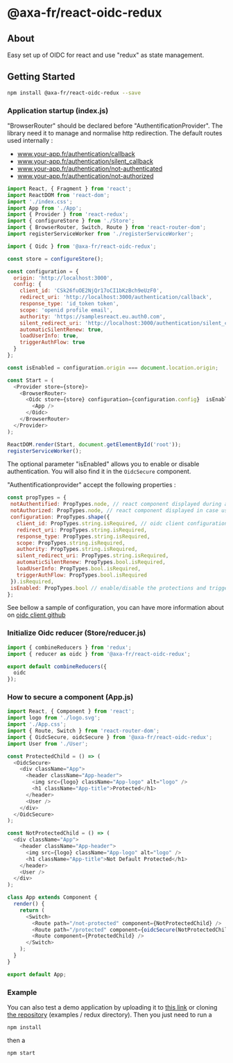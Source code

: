 # @axa-fr/react-oidc-redux

## About

Easy set up of OIDC for react and use "redux" as state management.

## Getting Started

```sh
npm install @axa-fr/react-oidc-redux --save
```

### Application startup (index.js)

"BrowserRouter" should be declared before "AuthentificationProvider".
The library need it to manage and normalise http redirection.
 The default routes used internally :
 - www.your-app.fr/authentication/callback
- www.your-app.fr/authentication/silent_callback
- www.your-app.fr/authentication/not-authenticated
- www.your-app.fr/authentication/not-authorized


```javascript
import React, { Fragment } from 'react';
import ReactDOM from 'react-dom';
import './index.css';
import App from './App';
import { Provider } from 'react-redux';
import { configureStore } from './Store';
import { BrowserRouter, Switch, Route } from 'react-router-dom';
import registerServiceWorker from './registerServiceWorker';

import { Oidc } from '@axa-fr/react-oidc-redux';

const store = configureStore();

const configuration = {
  origin: 'http://localhost:3000',
  config: {
    client_id: 'CSk26fuOE2NjQr17oCI1bKzBch9eUzF0',
    redirect_uri: 'http://localhost:3000/authentication/callback',
    response_type: 'id_token token',
    scope: 'openid profile email',
    authority: 'https://samplesreact.eu.auth0.com',
    silent_redirect_uri: 'http://localhost:3000/authentication/silent_callback',
    automaticSilentRenew: true,
    loadUserInfo: true,
    triggerAuthFlow: true
  }
};

const isEnabled = configuration.origin === document.location.origin;

const Start = (
  <Provider store={store}>
    <BrowserRouter>
      <Oidc store={store} configuration={configuration.config}  isEnabled={isEnabled}>
        <App />
      </Oidc>
    </BrowserRouter>
  </Provider>
);

ReactDOM.render(Start, document.getElementById('root'));
registerServiceWorker();
```

The optional parameter "isEnabled" allows you to enable or disable authentication. You will also find it in the `OidcSecure` component.

"Authentificationprovider" accept the following properties :
 ```javascript
const propTypes = {
  notAuthentified: PropTypes.node, // react component displayed during authentication
  notAuthorized: PropTypes.node, // react component displayed in case user is not Authorised
  configuration: PropTypes.shape({
    client_id: PropTypes.string.isRequired, // oidc client configuration, the same as oidc client library used internally https://github.com/IdentityModel/oidc-client-js
    redirect_uri: PropTypes.string.isRequired,
    response_type: PropTypes.string.isRequired,
    scope: PropTypes.string.isRequired,
    authority: PropTypes.string.isRequired,
    silent_redirect_uri: PropTypes.string.isRequired,
    automaticSilentRenew: PropTypes.bool.isRequired,
    loadUserInfo: PropTypes.bool.isRequired,
    triggerAuthFlow: PropTypes.bool.isRequired
  }).isRequired,
  isEnabled: PropTypes.bool // enable/disable the protections and trigger of authentication (useful during development).
};
```
 See bellow a sample of configuration, you can have more information about on [oidc client github](https://github.com/IdentityModel/oidc-client-js)

### Initialize Oidc reducer (Store/reducer.js)

```javascript
import { combineReducers } from 'redux';
import { reducer as oidc } from '@axa-fr/react-oidc-redux';

export default combineReducers({
  oidc
});
```

### How to secure a component (App.js)

```javascript
import React, { Component } from 'react';
import logo from './logo.svg';
import './App.css';
import { Route, Switch } from 'react-router-dom';
import { OidcSecure, oidcSecure } from '@axa-fr/react-oidc-redux';
import User from './User';

const ProtectedChild = () => (
  <OidcSecure>
    <div className="App">
      <header className="App-header">
        <img src={logo} className="App-logo" alt="logo" />
        <h1 className="App-title">Protected</h1>
      </header>
      <User />
    </div>
  </OidcSecure>
);

const NotProtectedChild = () => (
  <div className="App">
    <header className="App-header">
      <img src={logo} className="App-logo" alt="logo" />
      <h1 className="App-title">Not Default Protected</h1>
    </header>
    <User />
  </div>
);

class App extends Component {
  render() {
    return (
      <Switch>
        <Route path="/not-protected" component={NotProtectedChild} />
        <Route path="/protected" component={oidcSecure(NotProtectedChild)} />
        <Route component={ProtectedChild} />
      </Switch>
    );
  }
}

export default App;
```

### Example
You can also test a demo application by uploading it to [this link](https://download-directory.github.io/?url=https://github.com/AxaGuilDEv/react-oidc/tree/master/examples/redux) or cloning [the repository](https://github.com/AxaGuilDEv/react-oidc.git) (examples / redux directory).
Then you just need to run a
``` shell
npm install
```
then a
``` Shell
npm start
```
